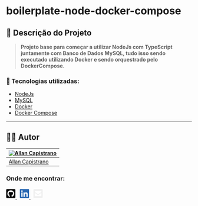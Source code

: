 # boilerplate-node-docker-compose


## 📖 Descrição do Projeto ##
> **Projeto base para começar a utilizar NodeJs com TypeScript juntamente com Banco de Dados MySQL, tudo isso sendo executado utilizando Docker e sendo orquestrado pelo DockerCompose.**

### 📂 Tecnologias utilizadas: ###
- [NodeJs](https://nodejs.org/en/)
- [MySQL](https://www.mysql.com/)
- [Docker](https://www.docker.com/)
- [Docker Compose](https://docs.docker.com/compose/)

------------

## 👨‍💻 Autor ##

| [![Allan Capistrano](https://github.com/AllanCapistrano.png?size=100)](https://github.com/AllanCapistrano) |
| -----------------------------------------------------------------------------------------------------------|
| [Allan Capistrano](https://github.com/AllanCapistrano)                                                     |

<p>
    <h3>Onde me encontrar:</h3>
    <a href="https://github.com/AllanCapistrano">
        <img src="https://github.com/AllanCapistrano/AllanCapistrano/blob/master/assets/github-square-brands.png" alt="Github icon" width="5%">
    </a>
    &nbsp
    <a href="https://www.linkedin.com/in/allancapistrano/">
        <img src="https://github.com/AllanCapistrano/AllanCapistrano/blob/master/assets/linkedin-brands.png" alt="Linkedin icon" width="5%">
    </a> 
    &nbsp
    <a href="https://mail.google.com/mail/u/0/?view=cm&fs=1&tf=1&source=mailto&to=asantos@ecomp.uefs.br">
        <img src="https://github.com/AllanCapistrano/AllanCapistrano/blob/master/assets/envelope-square-solid.png" alt="Email icon" width="5%">
    </a>
</p>

